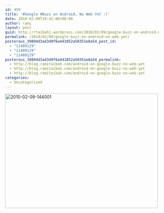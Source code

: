 ```yaml
---
id: 459
title: '#Google #Buzz on Android, No Web Yet :('
date: 2010-02-09T19:41:00+00:00
author: rami
layout: post
guid: http://rtaibah1.wordpress.com/2010/02/09/google-buzz-on-android-no-web-yet
permalink: /2010/02/09/google-buzz-on-android-no-web-yet/
posterous_39894d3ad3d9f6a441052a50351e8a54_post_id:
  - "11409129"
  - "11409129"
  - "11409129"
posterous_39894d3ad3d9f6a441052a50351e8a54_permalink:
  - http://blog.ramitaibah.com/android-on-google-buzz-no-web-yet
  - http://blog.ramitaibah.com/android-on-google-buzz-no-web-yet
  - http://blog.ramitaibah.com/android-on-google-buzz-no-web-yet
categories:
  - Uncategorized
---
```

<div class='p_embed p_image_embed'>
  <a href="http://139.59.20.41/wp-content/uploads/2011/12/2010-02-09-144001.jpg"><img alt="2010-02-09-144001" height="375" src="http://139.59.20.41/wp-content/uploads/2011/12/2010-02-09-144001.jpg?w=300" width="500" /></a>
</div>